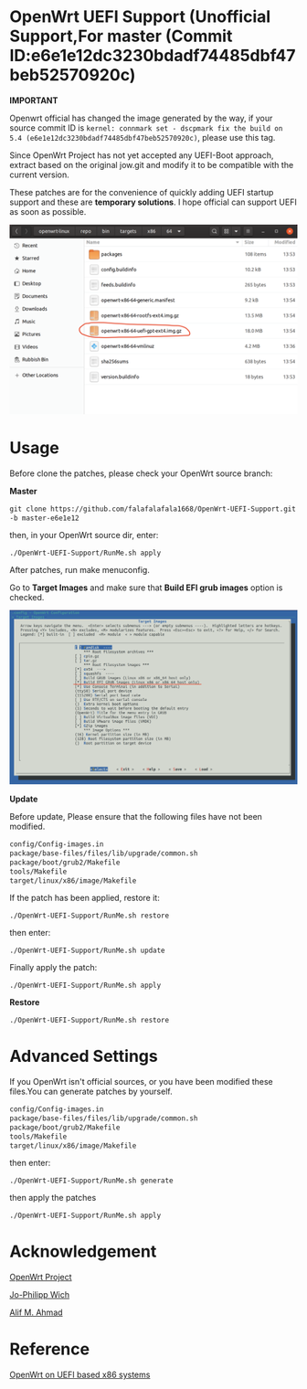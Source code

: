 # OpenWrt UEFI Support (Unofficial Support,For master (Commit ID:e6e1e12dc3230bdadf74485dbf47beb52570920c)

**IMPORTANT**

Openwrt official has changed the image generated by the way, if your source commit ID is ``kernel: connmark set - dscpmark fix the build on 5.4 (e6e1e12dc3230bdadf74485dbf47beb52570920c)``, please use this tag.

Since OpenWrt Project has not yet accepted any UEFI-Boot approach, extract based on the original jow.git and modify it to be compatible with the current version.

These patches are for the convenience of quickly adding UEFI startup support and these are **temporary solutions**. I hope official can support UEFI as soon as possible.

![](https://github.com/falafalafala1668/OpenWrt-UEFI-Support/blob/master/src/Screenshots/2.png)

# Usage
Before clone the patches, please check your OpenWrt source branch:

**Master**
```
git clone https://github.com/falafalafala1668/OpenWrt-UEFI-Support.git -b master-e6e1e12
```

then, in your OpenWrt source dir, enter:

```
./OpenWrt-UEFI-Support/RunMe.sh apply
```

After patches, run make menuconfig.

Go to **Target Images** and make sure that **Build EFI grub images** option is checked.

![](https://github.com/falafalafala1668/OpenWrt-UEFI-Support/blob/master/src/Screenshots/1.png)

**Update**

Before update, Please ensure that the following files have not been modified.
```
config/Config-images.in
package/base-files/files/lib/upgrade/common.sh
package/boot/grub2/Makefile
tools/Makefile
target/linux/x86/image/Makefile
```
If the patch has been applied, restore it:
```
./OpenWrt-UEFI-Support/RunMe.sh restore
```

then enter:

```
./OpenWrt-UEFI-Support/RunMe.sh update
```

Finally apply the patch:
```
./OpenWrt-UEFI-Support/RunMe.sh apply
```

**Restore**

```
./OpenWrt-UEFI-Support/RunMe.sh restore
```

# Advanced Settings
If you OpenWrt isn't official sources, or you have been modified these files.You can generate patches by yourself.

```
config/Config-images.in
package/base-files/files/lib/upgrade/common.sh
package/boot/grub2/Makefile
tools/Makefile
target/linux/x86/image/Makefile
```

then enter:

```
./OpenWrt-UEFI-Support/RunMe.sh generate
```
then apply the patches
```
./OpenWrt-UEFI-Support/RunMe.sh apply
```

# Acknowledgement
[OpenWrt Project](https://github.com/openwrt/openwrt.git)

[Jo-Philipp Wich](https://git.openwrt.org/openwrt/staging/jow.git)

[Alif M. Ahmad](https://github.com/alive4ever/openwrt)

# Reference
[OpenWrt on UEFI based x86 systems](https://openwrt.org/docs/guide-developer/uefi-bootable-image)
